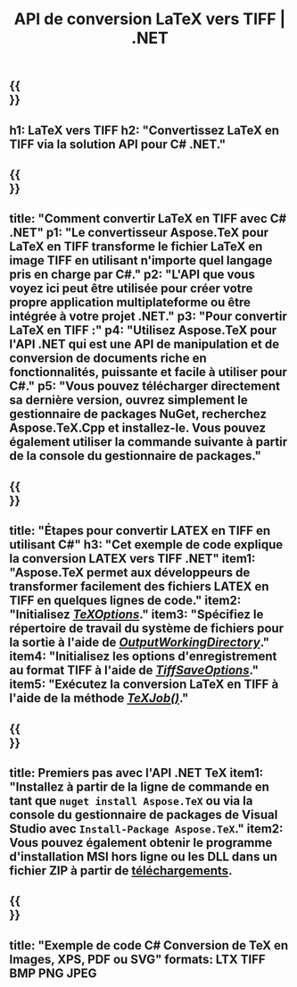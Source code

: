 ﻿---
translation: true
template: /_templates/_conversion-child-net.md
title: API de conversion LaTeX vers TIFF | .NET
description: Fonctionnalité de conversion LaTeX vers TIFF. Intégrez cette bibliothèque .NET sur site dans votre projet ou utilisez des applications multiplateformes pour convertir LaTeX en TIFF.
keywords: latex vers tiff api net, latex2tiff intègre c#
url: /net/conversion/latex-to-tiff/
family: tex
platformtag: net
feature: conversion
informat: LATEX
outformat: TIFF
otherformats: BMP PNG JPEG PDF SVG XPS
---
{{<section banner>}}
---
h1: LaTeX vers TIFF
h2: "Convertissez LaTeX en TIFF via la solution API pour C# .NET."
---

{{<section overview>}}
---
title: "Comment convertir LaTeX en TIFF avec C# .NET"
p1: "Le convertisseur Aspose.TeX pour LaTeX en TIFF transforme le fichier LaTeX en image TIFF en utilisant n'importe quel langage pris en charge par C#."
p2: "L'API que vous voyez ici peut être utilisée pour créer votre propre application multiplateforme ou être intégrée à votre projet .NET."
p3: "Pour convertir LaTeX en TIFF :"
p4: "Utilisez Aspose.TeX pour l'API .NET qui est une API de manipulation et de conversion de documents riche en fonctionnalités, puissante et facile à utiliser pour C#."
p5: "Vous pouvez télécharger directement sa dernière version, ouvrez simplement le gestionnaire de packages NuGet, recherchez Aspose.TeX.Cpp et installez-le. Vous pouvez également utiliser la commande suivante à partir de la console du gestionnaire de packages."
---

{{<section feature1>}}
---
title: "Étapes pour convertir LATEX en TIFF en utilisant C#"
h3: "Cet exemple de code explique la conversion LATEX vers TIFF .NET"
item1: "Aspose.TeX permet aux développeurs de transformer facilement des fichiers LATEX en TIFF en quelques lignes de code."
item2: "Initialisez [*TeXOptions*](https://reference.aspose.com/tex/net/aspose.tex/texoptions/)."
item3: "Spécifiez le répertoire de travail du système de fichiers pour la sortie à l'aide de [*OutputWorkingDirectory*](https://reference.aspose.com/tex/net/aspose.tex/texoptions/outputworkingdirectory/)."
item4: "Initialisez les options d'enregistrement au format TIFF à l'aide de [*TiffSaveOptions*](https://reference.aspose.com/tex/net/aspose.tex.presentation.image/tiffsaveoptions/)."
item5: "Exécutez la conversion LaTeX en TIFF à l'aide de la méthode [*TeXJob()*](https://reference.aspose.com/tex/net/aspose.tex/texjob/)."
---

{{<section feature2>}}
---
title: Premiers pas avec l'API .NET TeX
item1: "Installez à partir de la ligne de commande en tant que ```nuget install Aspose.TeX``` ou via la console du gestionnaire de packages de Visual Studio avec ```Install-Package Aspose.TeX```."
item2: Vous pouvez également obtenir le programme d'installation MSI hors ligne ou les DLL dans un fichier ZIP à partir de [téléchargements](https://downloads.aspose.com/tex/net).
---

{{<section widget>}}
---
title: "Exemple de code C# Conversion de TeX en Images, XPS, PDF ou SVG"
formats: LTX TIFF BMP PNG JPEG
---